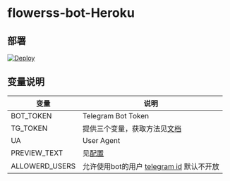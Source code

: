 # flowerss-bot-Heroku

## 部署

[![Deploy](https://www.herokucdn.com/deploy/button.svg)](https://dashboard.heroku.com/new?template=https://github.com/jbwfu/flowerss-bot-Heroku)

## 变量说明

| 变量      | 说明 |
| ----------- | ----------- |
| BOT_TOKEN | Telegram Bot Token |
| TG_TOKEN      | 提供三个变量，获取方法见[文档](https://flowerss-bot.vercel.app/#/faq?id=%e5%a6%82%e4%bd%95%e7%94%b3%e8%af%b7-telegraph-token%ef%bc%9f)       |
| UA   | User Agent        |
| PREVIEW_TEXT | 见[配置](https://flowerss-bot.vercel.app/#/install?id=%e9%85%8d%e7%bd%ae) |
| ALLOWERD_USERS | 允许使用bot的用户 [telegram id](https://flowerss-bot.vercel.app/#/faq?id=%e5%a6%82%e4%bd%95%e8%8e%b7%e5%8f%96%e6%88%91%e7%9a%84telegram-id%ef%bc%9f) 默认不开放 |
